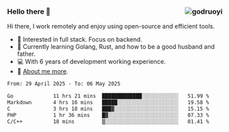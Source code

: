 ### Hello there 👋 <img align="right" src="https://github-readme-stats.vercel.app/api?username=godruoyi&show_icons=true" alt="godruoyi" />

Hi there, I work remotely and enjoy using open-source and efficient tools.

- 🔭 Interested in full stack. Focus on backend.
- 🌱 Currently learning Golang, Rust, and how to be a good husband and father.
- 💻 With 6 years of development working experience.
- 👒 [About me more](https://godruoyi.com/posts/about-godruoyi).



<!--START_SECTION:waka-->

```txt
From: 29 April 2025 - To: 06 May 2025

Go             11 hrs 21 mins  █████████████░░░░░░░░░░░░   51.99 %
Markdown       4 hrs 16 mins   █████░░░░░░░░░░░░░░░░░░░░   19.58 %
C              3 hrs 18 mins   ███▓░░░░░░░░░░░░░░░░░░░░░   15.15 %
PHP            1 hr 36 mins    █▓░░░░░░░░░░░░░░░░░░░░░░░   07.33 %
C/C++          18 mins         ▒░░░░░░░░░░░░░░░░░░░░░░░░   01.41 %
```

<!--END_SECTION:waka-->
